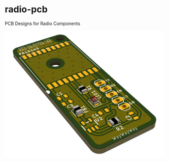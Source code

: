 # radio-pcb
PCB Designs for Radio Components

![Rendering of GPS board](./attachments/gps_board_rendering.png)
